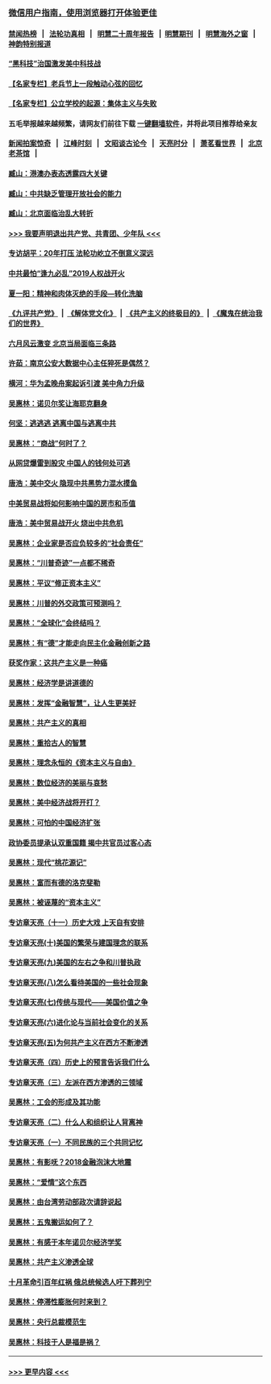 ### [微信用户指南，使用浏览器打开体验更佳](https://github.com/gfw-breaker/banned-news1/blob/master/indexes/wechat-guide.md?t=0)
#### [禁闻热榜](热点新闻.md?t=0)  &nbsp;&nbsp;|&nbsp;&nbsp; [法轮功真相](https://github.com/gfw-breaker/truth/blob/master/README.md?t=0) &nbsp;&nbsp;|&nbsp;&nbsp; [明慧二十周年报告](https://github.com/gfw-breaker/mh-reports/blob/master/README.md?t=0) &nbsp;&nbsp;|&nbsp;&nbsp;[明慧期刊](https://github.com/gfw-breaker/mh-qikan) &nbsp;&nbsp;|&nbsp;&nbsp; [明慧海外之窗](https://github.com/gfw-breaker/mh-news/blob/master/README.md?t=0) &nbsp;&nbsp;|&nbsp;&nbsp; [神韵特别报道](https://github.com/gfw-breaker/mh-news/blob/master/shenyun.md?t=0)
#### [“黑科技”治国激发美中科技战](../pages/nsc423/n11638056.md?t=02052322) 
#### [【名家专栏】老兵节上一段触动心弦的回忆](../pages/nsc423/n11646016.md?t=02052322) 
#### [【名家专栏】公立学校的起源：集体主义与失败](../pages/nsc423/n11601833.md?t=02052322) 
#### 五毛举报越来越频繁，请网友们前往下载 [一键翻墙软件](https://github.com/gfw-breaker/ssr-accounts)，并将此项目推荐给亲友
#### [新闻拍案惊奇](https://github.com/gfw-breaker/banned-news1/blob/master/pages/link4.md) &nbsp;&nbsp;|&nbsp;&nbsp; [江峰时刻](https://github.com/gfw-breaker/banned-news1/blob/master/pages/link4.md) &nbsp;&nbsp;|&nbsp;&nbsp; [文昭谈古论今](https://github.com/gfw-breaker/banned-news1/blob/master/pages/link4.md) &nbsp;&nbsp;|&nbsp;&nbsp; [天亮时分](https://github.com/gfw-breaker/banned-news1/blob/master/pages/link4.md) &nbsp;&nbsp;|&nbsp;&nbsp; [萧茗看世界](https://github.com/gfw-breaker/banned-news1/blob/master/pages/link4.md) &nbsp;&nbsp;|&nbsp;&nbsp; [北京老茶馆](https://github.com/gfw-breaker/banned-news1/blob/master/pages/link4.md) &nbsp;&nbsp;|&nbsp;&nbsp; 
#### [臧山：港澳办表态透露四大关键](../pages/nsc423/n11421628.md?t=02052322) 
#### [臧山：中共缺乏管理开放社会的能力](../pages/nsc423/n11407457.md?t=02052322) 
#### [臧山：北京面临治乱大转折](../pages/nsc423/n11406895.md?t=02052322) 
#### [>>> 我要声明退出共产党、共青团、少年队 <<<](https://github.com/begood0513/goodnews/blob/master/quit/letter.md) 
#### [专访胡平：20年打压 法轮功屹立不倒意义深远](../pages/nsc423/n11398800.md?t=02052322) 
#### [中共最怕“逢九必乱”2019人权战开火](../pages/nsc423/n11385248.md?t=02052322) 
#### [夏一阳：精神和肉体灭绝的手段—转化洗脑](../pages/nsc423/n11368250.md?t=02052322) 
#### [《九评共产党》](https://github.com/begood0513/9ping.md/blob/master/README.md) &nbsp;|&nbsp; [《解体党文化》](../../../../jtdwh.md/blob/master/README.md)  &nbsp;|&nbsp; [《共产主义的终极目的》](../../../../gczydzjmd.md/blob/master/README.md) &nbsp;|&nbsp; [《魔鬼在统治我们的世界》](../../../../mgztzwmdsj.md/blob/master/README.md) 
#### [六月风云激变 北京当局面临三条路](../pages/nsc423/n11313668.md?t=02052322) 
#### [许茹：南京公安大数据中心主任猝死是偶然？](../pages/nsc423/n11064744.md?t=02052322) 
#### [横河：华为孟晚舟案起诉引渡 美中角力升级](../pages/nsc423/n11027230.md?t=02052322) 
#### [吴惠林：诺贝尔奖让海耶克翻身](../pages/nsc423/n10890049.md?t=02052322) 
#### [何坚：逃逃逃 逃离中国与逃离中共](../pages/nsc423/n10592891.md?t=02052322) 
#### [吴惠林：“商战”何时了？](../pages/nsc423/n10573558.md?t=02052322) 
#### [从网贷爆雷到股灾 中国人的钱何处可逃](../pages/nsc423/n10572800.md?t=02052322) 
#### [唐浩：美中交火 隐现中共黑势力混水摸鱼](../pages/nsc423/n10544040.md?t=02052322) 
#### [中美贸易战将如何影响中国的房市和币值](../pages/nsc423/n10543697.md?t=02052322) 
#### [唐浩：美中贸易战开火 烧出中共危机](../pages/nsc423/n10540126.md?t=02052322) 
#### [吴惠林：企业家是否应负较多的“社会责任”](../pages/nsc423/n10535022.md?t=02052322) 
#### [吴惠林：“川普奇迹”一点都不稀奇](../pages/nsc423/n10512808.md?t=02052322) 
#### [吴惠林：平议“修正资本主义”](../pages/nsc423/n10495724.md?t=02052322) 
#### [吴惠林：川普的外交政策可预测吗？](../pages/nsc423/n10462387.md?t=02052322) 
#### [吴惠林：“全球化”会终结吗？](../pages/nsc423/n10452838.md?t=02052322) 
#### [吴惠林：有“德”才能走向民主化金融创新之路](../pages/nsc423/n10432292.md?t=02052322) 
#### [获奖作家：这共产主义是一种癌](../pages/nsc423/n10431541.md?t=02052322) 
#### [吴惠林：经济学是讲道德的](../pages/nsc423/n10398014.md?t=02052322) 
#### [吴惠林：发挥“金融智慧”，让人生更美好](../pages/nsc423/n10375019.md?t=02052322) 
#### [吴惠林：共产主义的真相](../pages/nsc423/n10351394.md?t=02052322) 
#### [吴惠林：重拾古人的智慧](../pages/nsc423/n10337691.md?t=02052322) 
#### [吴惠林：理念永恒的《资本主义与自由》](../pages/nsc423/n10316274.md?t=02052322) 
#### [吴惠林：数位经济的美丽与哀愁](../pages/nsc423/n10292946.md?t=02052322) 
#### [吴惠林：美中经济战将开打？](../pages/nsc423/n10258825.md?t=02052322) 
#### [吴惠林：可怕的中国经济扩张](../pages/nsc423/n10219147.md?t=02052322) 
#### [政协委员提承认双重国籍 揭中共官员过客心态](../pages/nsc423/n10208809.md?t=02052322) 
#### [吴惠林：现代“桃花源记”](../pages/nsc423/n10185234.md?t=02052322) 
#### [吴惠林：富而有德的洛克斐勒](../pages/nsc423/n10142264.md?t=02052322) 
#### [吴惠林：被诬蔑的“资本主义”](../pages/nsc423/n10124816.md?t=02052322) 
#### [专访章天亮（十一）历史大戏 上天自有安排](../pages/nsc423/n10094905.md?t=02052322) 
#### [专访章天亮(十)美国的繁荣与建国理念的联系](../pages/nsc423/n10094899.md?t=02052322) 
#### [专访章天亮(九)美国的左右之争和川普执政](../pages/nsc423/n10094889.md?t=02052322) 
#### [专访章天亮(八)怎么看待美国的一些社会现象](../pages/nsc423/n10094857.md?t=02052322) 
#### [专访章天亮(七)传统与现代——美国价值之争](../pages/nsc423/n10093140.md?t=02052322) 
#### [专访章天亮(六)进化论与当前社会变化的关系](../pages/nsc423/n10092036.md?t=02052322) 
#### [专访章天亮(五)为何共产主义在西方不断渗透](../pages/nsc423/n10083620.md?t=02052322) 
#### [专访章天亮（四）历史上的预言告诉我们什么](../pages/nsc423/n10083606.md?t=02052322) 
#### [专访章天亮（三）左派在西方渗透的三领域](../pages/nsc423/n10081115.md?t=02052322) 
#### [吴惠林：工会的形成及其功能](../pages/nsc423/n10080633.md?t=02052322) 
#### [专访章天亮（二）什么人和组织让人背离神](../pages/nsc423/n10076637.md?t=02052322) 
#### [专访章天亮（一）不同民族的三个共同记忆](../pages/nsc423/n10074188.md?t=02052322) 
#### [吴惠林：有影呒？2018金融泡沫大地震](../pages/nsc423/n10040534.md?t=02052322) 
#### [吴惠林：“爱情”这个东西](../pages/nsc423/n10019423.md?t=02052322) 
#### [吴惠林：由台湾劳动部政次请辞说起](../pages/nsc423/n9979679.md?t=02052322) 
#### [吴惠林：五鬼搬运如何了？](../pages/nsc423/n9925338.md?t=02052322) 
#### [吴惠林：有感于本年诺贝尔经济学奖](../pages/nsc423/n9871883.md?t=02052322) 
#### [吴惠林：共产主义渗透全球](../pages/nsc423/n9812748.md?t=02052322) 
#### [十月革命引百年红祸 俄总统候选人吁下葬列宁](../pages/nsc423/n9810182.md?t=02052322) 
#### [吴惠林：停滞性膨胀何时来到？](../pages/nsc423/n9764136.md?t=02052322) 
#### [吴惠林：央行总裁模范生](../pages/nsc423/n9728134.md?t=02052322) 
#### [吴惠林：科技于人是福是祸？](../pages/nsc423/n9672982.md?t=02052322) 

----
#### [ >>> 更早内容 <<< ](../indexes/nsc423-earlier.md)
